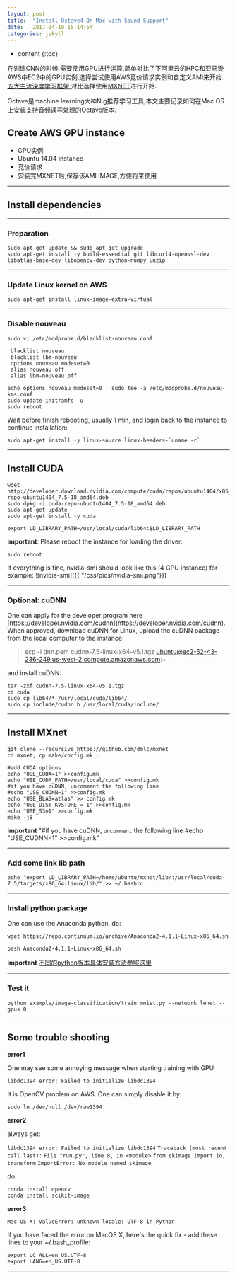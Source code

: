 ```yaml
---
layout: post
title:  "Install Octave4 On Mac with Sound Support"
date:   2017-04-19 15:14:54
categories: jekyll
---
```


* content
{:toc}

在训练CNN的时候,需要使用GPU进行运算,简单对比了下阿里云的HPC和亚马逊AWS中EC2中的GPU实例,选择尝试使用AWS竞价请求实例和自定义AMI来开始.[五大主流深度学习框架](http://blog.revolutionanalytics.com/2016/08/deep-learning-part-1.html),对比选择使用[MXNET](http://mxnet.io/)进行开始.

Octave是machine learning大神N.g推荐学习工具,本文主要记录如何在Mac OS上安装支持音频读写处理的Octave版本.

## Create AWS GPU instance

* GPU实例
* Ubuntu 14.04 instance
* 竞价请求
* 安装完MXNET后,保存该AMI IMAGE,方便将来使用


---

## Install dependencies

	

---

### Preparation

	sudo apt-get update && sudo apt-get upgrade
	sudo apt-get install -y build-essential git libcurl4-openssl-dev libatlas-base-dev libopencv-dev python-numpy unzip

---

### Update Linux kernel on AWS

	sudo apt-get install linux-image-extra-virtual

---

### Disable nouveau

	sudo vi /etc/modprobe.d/blacklist-nouveau.conf

	 blacklist nouveau
	 blacklist lbm-nouveau
	 options nouveau modeset=0
	 alias nouveau off
	 alias lbm-nouveau off

	echo options nouveau modeset=0 | sudo tee -a /etc/modprobe.d/nouveau-kms.conf
	sudo update-initramfs -u
	sudo reboot

Wait before finish rebooting, usually 1 min, and login back to the instance to continue installation:

	sudo apt-get install -y linux-source linux-headers-`uname -r`
	
---

## Install CUDA

	wget http://developer.download.nvidia.com/compute/cuda/repos/ubuntu1404/x86_64/cuda-repo-ubuntu1404_7.5-18_amd64.deb
	sudo dpkg -i cuda-repo-ubuntu1404_7.5-18_amd64.deb
	sudo apt-get update
	sudo apt-get install -y cuda
	
	export LD_LIBRARY_PATH=/usr/local/cuda/lib64:$LD_LIBRARY_PATH
	
**important**: Please reboot the instance for loading the driver:
	
	sudo reboot
	
If everything is fine, nvidia-smi should look like this (4 GPU instance) for example:
![nvidia-smi]({{ "/css/pics/nvidia-smi.png"}})  

---

### Optional: cuDNN

One can apply for the developer program here [https://developer.nvidia.com/cudnn](https://developer.nvidia.com/cudnn). When approved, download cuDNN for Linux, upload the cuDNN package from the local computer to the instance:

	
>scp -i dnn.pem cudnn-7.5-linux-x64-v5.1.tgz ubuntu@ec2-52-43-236-249.us-west-2.compute.amazonaws.com:~

	
and install cuDNN:
 
	tar -zxf cudnn-7.5-linux-x64-v5.1.tgz
	cd cuda
	sudo cp lib64/* /usr/local/cuda/lib64/
	sudo cp include/cudnn.h /usr/local/cuda/include/

---

## Install MXnet

	
	git clone --recursive https://github.com/dmlc/mxnet
	cd mxnet; cp make/config.mk .

	#add CUDA options
	echo "USE_CUDA=1" >>config.mk
	echo "USE_CUDA_PATH=/usr/local/cuda" >>config.mk
	#if you have cuDNN, uncomment the following line
	#echo "USE_CUDNN=1" >>config.mk
	echo "USE_BLAS=atlas" >> config.mk
	echo "USE_DIST_KVSTORE = 1" >>config.mk
	echo "USE_S3=1" >>config.mk
	make -j8

**important** "#if you have cuDNN, `uncomment` the following line #echo "USE_CUDNN=1" >>config.mk"


---

### Add some link lib path

	echo "export LD_LIBRARY_PATH=/home/ubuntu/mxnet/lib/:/usr/local/cuda-7.5/targets/x86_64-linux/lib/" >> ~/.bashrc
	

---

### Install python package

One can use the Anaconda python, do:
	
	wget https://repo.continuum.io/archive/Anaconda2-4.1.1-Linux-x86_64.sh
	
	bash Anaconda2-4.1.1-Linux-x86_64.sh 
	
**important** [不同的python版本具体安装方法参照这里](https://www.continuum.io/downloads#linux)

---

### Test it

	python example/image-classification/train_mnist.py --network lenet --gpus 0

---

## Some trouble shooting

**error1**

One may see some annoying message when starting training with GPU

`libdc1394 error: Failed to initialize libdc1394`

It is OpenCV problem on AWS. One can simply disable it by:

	sudo ln /dev/null /dev/raw1394

**error2**
	
always get:

`libdc1394 error: Failed to initialize libdc1394`
`Traceback (most recent call last):`
	`File "run.py", line 8, in <module>`
    `from skimage import io, transform`
	`ImportError: No module named skimage`
		
do:
	
	conda install opencv 
	conda install scikit-image	

**error3**

`Mac OS X: ValueError: unknown locale: UTF-8 in Python`

If you have faced the error on MacOS X, here's the quick fix - add these lines to your ~/.bash_profile:

	export LC_ALL=en_US.UTF-8
	export LANG=en_US.UTF-8


---
